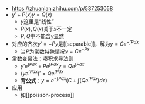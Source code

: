 - https://zhuanlan.zhihu.com/p/537253058
- $y'+P(x)y=Q(x)$
  - $y$这里是“线性”
  - $P(x), Q(x)$关于$x$不一定
  - $P,Q$中不能含$y$显然
- 对应的齐次$y'=-Py$是[[separable]]，解为$y=Ce^{-\int Pdx}$
  - 当$P$为常数特殊情况$y=Ce^{-Px}$
- 常数变易法：凑积求导法则
  - $y'e^{\int Pdx}+Pe^{\int Pdx}y=Qe^{\int Pdx}$
  - $(ye^{\int Pdx})'=Qe^{\int Pdx}$
  - **背公式**：$y=e^{-\int Pdx}(C+\int(Qe^{\int Pdx})dx)$
- 应用
  - 如[[poisson-process]]